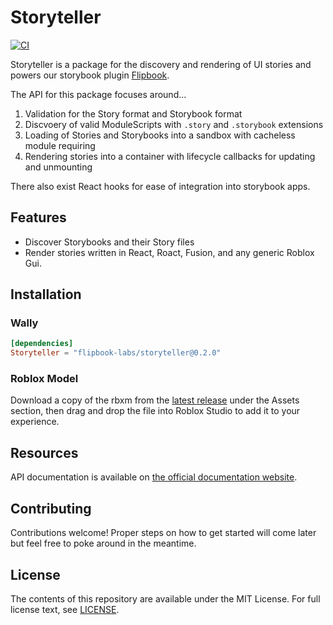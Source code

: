 
# Storyteller

[![CI](https://github.com/flipbook-labs/storyteller/actions/workflows/ci.yml/badge.svg)](https://github.com/flipbook-labs/storyteller/actions/workflows/ci.yml)

Storyteller is a package for the discovery and rendering of UI stories and powers our storybook plugin [Flipbook](https://github.com/flipbook-labs/flipbook).

The API for this package focuses around...
1. Validation for the Story format and Storybook format
2. Discvoery of valid ModuleScripts with `.story` and `.storybook` extensions
3. Loading of Stories and Storybooks into a sandbox with cacheless module requiring
4. Rendering stories into a container with lifecycle callbacks for updating and unmounting

There also exist React hooks for ease of integration into storybook apps.

## Features

* Discover Storybooks and their Story files
* Render stories written in React, Roact, Fusion, and any generic Roblox Gui.

## Installation

### Wally

```toml
[dependencies]
Storyteller = "flipbook-labs/storyteller@0.2.0"
```

### Roblox Model

Download a copy of the rbxm from the [latest release](https://github.com/flipbook-labs/storyteller/releases/latest) under the Assets section, then drag and drop the file into Roblox Studio to add it to your experience.

## Resources

API documentation is available on [the official documentation website](https://flipbook-labs.github.io/storyteller).

## Contributing

Contributions welcome! Proper steps on how to get started will come later but feel free to poke around in the meantime.

## License

The contents of this repository are available under the MIT License. For full license text, see [LICENSE](LICENSE).
